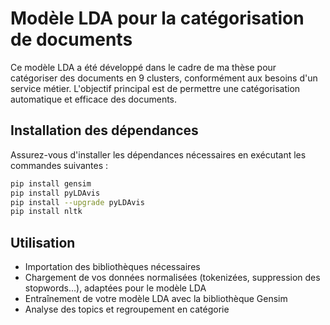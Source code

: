 # Modèle LDA pour la catégorisation de documents

Ce modèle LDA a été développé dans le cadre de ma thèse pour catégoriser des documents en 9 clusters, conformément aux besoins d'un service métier. L'objectif principal est de permettre une catégorisation automatique et efficace des documents.

## Installation des dépendances

Assurez-vous d'installer les dépendances nécessaires en exécutant les commandes suivantes :

```bash
pip install gensim
pip install pyLDAvis
pip install --upgrade pyLDAvis
pip install nltk 
```

## Utilisation

- Importation des bibliothèques nécessaires
- Chargement de vos données normalisées (tokenizées, suppression des stopwords...), adaptées pour le modèle LDA
- Entraînement de votre modèle LDA avec la bibliothèque Gensim
- Analyse des topics et regroupement en catégorie
